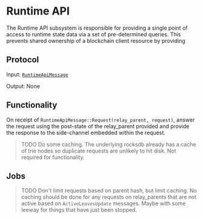 # Runtime API

The Runtime API subsystem is responsible for providing a single point of access to runtime state data via a set of pre-determined queries. This prevents shared ownership of a blockchain client resource by providing

## Protocol

Input: [`RuntimeApiMessage`](../../types/overseer-protocol.md#runtime-api-message)

Output: None

## Functionality

On receipt of `RuntimeApiMessage::Request(relay_parent, request)`, answer the request using the post-state of the relay_parent provided and provide the response to the side-channel embedded within the request.

> TODO Do some caching. The underlying rocksdb already has a cache of trie nodes so duplicate requests are unlikely to hit disk. Not required for functionality.

## Jobs

> TODO Don't limit requests based on parent hash, but limit caching. No caching should be done for any requests on relay_parents that are not active based on `ActiveLeavesUpdate` messages. Maybe with some leeway for things that have just been stopped.
